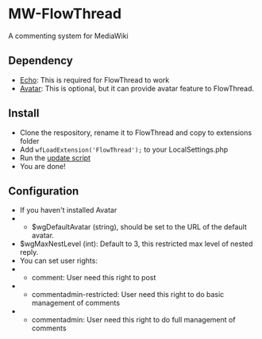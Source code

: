 # MW-FlowThread
A commenting system for MediaWiki

## Dependency
* [Echo](https://www.mediawiki.org/wiki/Extension:Echo): This is required for FlowThread to work
* [Avatar](https://github.com/nbdd0121/MW-Avatar): This is optional, but it can provide avatar feature to FlowThread.

## Install
* Clone the respository, rename it to FlowThread and copy to extensions folder
* Add `wfLoadExtension('FlowThread');` to your LocalSettings.php
* Run the [update script](https://www.mediawiki.org/wiki/Manual:Update.php)
* You are done!

## Configuration
* If you haven't installed Avatar
* * $wgDefaultAvatar (string), should be set to the URL of the default avatar.
* $wgMaxNestLevel (int): Default to 3, this restricted max level of nested reply.
* You can set user rights: 
* * comment: User need this right to post
* * commentadmin-restricted: User need this right to do basic management of comments
* * commentadmin: User need this right to do full management of comments

